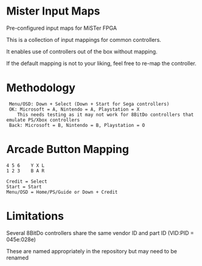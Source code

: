 # Mister Input Maps
 Pre-configured input maps for MiSTer FPGA

 This is a collection of input mappings for common controllers.

 It enables use of controllers out of the box without mapping.

 If the default mapping is not to your liking, feel free to re-map the controller.

# Methodology
```
 Menu/OSD: Down + Select (Down + Start for Sega controllers)
 OK: Microsoft = A, Nintendo = A, Playstation = X
	This needs testing as it may not work for 8BitDo controllers that emulate PS/Xbox controllers
 Back: Microsoft = B, Nintendo = B, Playstation = O
```
# Arcade Button Mapping
```
4 5 6    Y X L
1 2 3    B A R 

Credit = Select
Start = Start
Menu/OSD = Home/PS/Guide or Down + Credit
```

# Limitations
 Several 8BitDo controllers share the same vendor ID and part ID (VID:PID = 045e:028e)

 These are named appropriately in the repository but may need to be renamed 